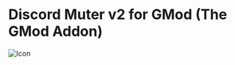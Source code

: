 # Discord Muter v2 for GMod (The GMod Addon)
![Icon](https://raw.githubusercontent.com/manix84/discord_gmod_addon/master/images/icon/icon_128x.png)
